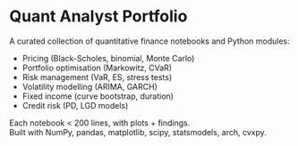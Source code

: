 # Quant Analyst Portfolio

A curated collection of quantitative finance notebooks and Python modules:
- Pricing (Black-Scholes, binomial, Monte Carlo)
- Portfolio optimisation (Markowitz, CVaR)
- Risk management (VaR, ES, stress tests)
- Volatility modelling (ARIMA, GARCH)
- Fixed income (curve bootstrap, duration)
- Credit risk (PD, LGD models)

Each notebook < 200 lines, with plots + findings.  
Built with NumPy, pandas, matplotlib, scipy, statsmodels, arch, cvxpy.

